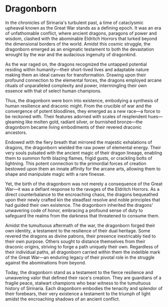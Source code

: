 # Dragonborn

In the chronicles of Sirinaria's turbulent past, a time of cataclysmic upheaval known as the Great War stands as a defining epoch. It was an era of unfathomable conflict, where ancient dragons, paragons of power and wisdom, clashed with the abominable Eldritch Horrors that lurked beyond the dimensional borders of the world. Amidst this cosmic struggle, the dragonborn emerged as an enigmatic testament to both the devastation wrought by the war and the audacious ingenuity of dragonkind.

As the war raged on, the dragons recognized the untapped potential residing within humanity—their short-lived lives and adaptable nature making them an ideal canvas for transformation. Drawing upon their profound connection to the elemental forces, the dragons employed arcane rituals of unparalleled complexity and power, intermingling their own essence with that of select human champions.

Thus, the dragonborn were born into existence, embodying a synthesis of human resilience and draconic might. From the crucible of war and the convergence of potent bloodlines, they emerged as a new race—a force to be reckoned with. Their features adorned with scales of resplendent hues—gleaming like molten gold, radiant silver, or burnished bronze—the dragonborn became living embodiments of their revered draconic ancestors.

Endowed with the fiery breath that mirrored the majestic exhalations of dragons, the dragonborn wielded the raw power of elemental energy. Their very souls pulsated with the ancient magic of their dragon lineage, enabling them to summon forth blazing flames, frigid gusts, or crackling bolts of lightning. This potent connection to the primordial forces of creation bestowed upon them an innate affinity for the arcane arts, allowing them to shape and manipulate magic with a rare finesse.

Yet, the birth of the dragonborn was not merely a consequence of the Great War—it was a defiant response to the ravages of the Eldritch Horrors. As a direct counterbalance to the encroaching chaos, the dragons bequeathed upon their newly crafted kin the steadfast resolve and noble principles that had guided their own existence. The dragonborn inherited the dragons' unwavering code of honor, embracing a profound sense of duty to safeguard the realms from the darkness that threatened to consume them.

Amidst the tumultuous aftermath of the war, the dragonborn forged their own identity, a testament to the resilience of their dual heritage. Some revered the dragons as divine patrons, their presence inextricably tied to their own purpose. Others sought to distance themselves from their draconic origins, striving to forge a path uniquely their own. Regardless of their individual paths, all dragonborn carried within them the indelible mark of the Great War—an enduring legacy of their pivotal role in the struggle against the abominations from beyond.

Today, the dragonborn stand as a testament to the fierce resilience and unwavering valor that defined their race's creation. They are guardians of a fragile peace, stalwart champions who bear witness to the tumultuous history of Sirinaria. Each dragonborn embodies the tenacity and splendor of their forebears, their very existence a testament to the triumph of light amidst the encroaching shadows of an ancient conflict.